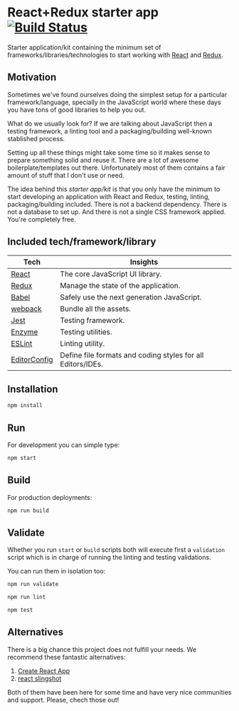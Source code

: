 # React+Redux starter app [![Build Status][travis-image]][travis-url]

Starter application/kit containing the minimum set of frameworks/libraries/technologies to start working with [React](https://reactjs.org/) and [Redux](https://redux.js.org/).

## Motivation

Sometimes we've found ourselves doing the simplest setup for a particular framework/language, specially in the JavaScript world where these days you have tons of good libraries to help you out.

What do we usually look for? If we are talking about JavaScript then a testing framework, a linting tool and a packaging/building well-known stablished process.

Setting up all these things might take some time so it makes sense to prepare something solid and reuse it. There are a lot of awesome boilerplate/templates out there. Unfortunately most of them contains a fair amount of stuff that I don't use or need.

The idea behind this _starter app/kit_ is that you only have the minimum to start developing an application with React and Redux, testing, linting, packaging/building included. There is not a backend dependency. There is not a database to set up. And there is not a single CSS framework applied. You're completely free.

## Included tech/framework/library

Tech | Insights
-----| --------
[React](https://reactjs.org/) | The core JavaScript UI library.
[Redux](https://redux.js.org/) | Manage the state of the application.
[Babel](https://babeljs.io/) | Safely use the next generation JavaScript.
[webpack](https://webpack.js.org/) | Bundle all the assets.
[Jest](https://facebook.github.io/jest/) | Testing framework.
[Enzyme](https://github.com/airbnb/enzyme) | Testing utilities.
[ESLint](https://eslint.org/) | Linting utility.
[EditorConfig](http://editorconfig.org/) | Define file formats and coding styles for all Editors/IDEs.

## Installation

```bash
npm install
```

## Run

For development you can simple type:

```bash
npm start
```

## Build

For production deployments:

```bash
npm run build
```

## Validate

Whether you run `start` or `build` scripts both will execute first a `validation` script which is in charge of running the linting and testing validations.

You can run them in isolation too:

```bash
npm run validate
```

```bash
npm run lint
```

```bash
npm test
```

## Alternatives

There is a big chance this project does not fulfill your needs. We recommend these fantastic alternatives:

1. [Create React App](https://github.com/facebook/create-react-app)
2. [react slingshot](https://github.com/coryhouse/react-slingshot)

Both of them have been here for some time and have very nice communities and support. Please, chech those out!

[travis-url]: https://travis-ci.org/MakingSense/react-redux-starter-app
[travis-image]: https://travis-ci.org/MakingSense/react-redux-starter-app.svg?branch=master
